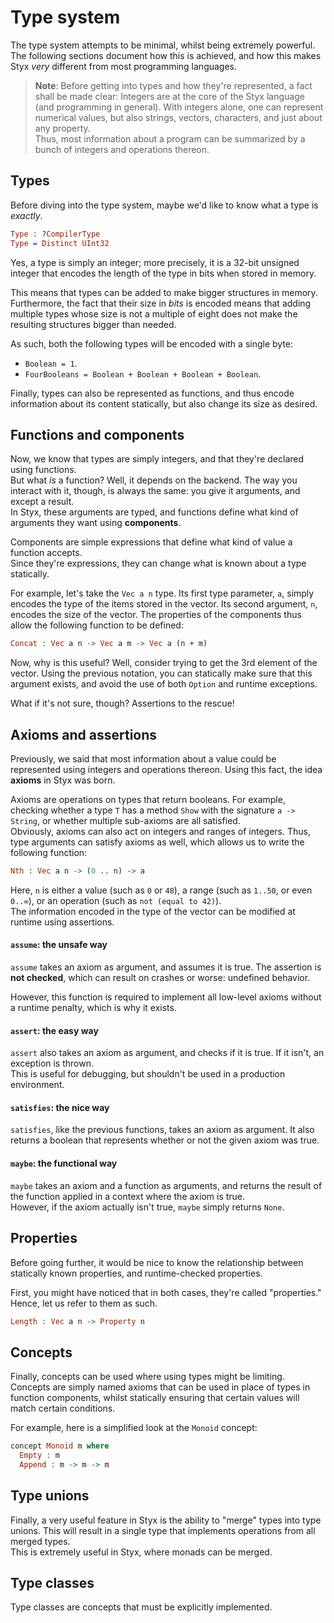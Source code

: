 Type system
===========

The type system attempts to be minimal, whilst being extremely powerful. The following sections document how this is achieved, and how this makes Styx *very* different from most programming languages.

> **Note**:
> Before getting into types and how they're represented, a fact shall be made clear:
> Integers are at the core of the Styx language (and programming in general).
> With integers alone, one can represent numerical values, but also strings, vectors,
> characters, and just about any property.  
> Thus, most information about a program can be summarized by a bunch
> of integers and operations thereon.

## Types
Before diving into the type system, maybe we'd like to know what a type is *exactly*.

```idris
Type : ?CompilerType
Type = Distinct UInt32
```

Yes, a type is simply an integer; more precisely, it is a 32-bit unsigned integer that encodes
the length of the type in bits when stored in memory.

This means that types can be added to make bigger structures in memory.  
Furthermore, the fact that their size in *bits* is encoded means that adding multiple types
whose size is not a multiple of eight does not make the resulting structures bigger than needed.

As such, both the following types will be encoded with a single byte:
- `Boolean = 1`.
- `FourBooleans = Boolean + Boolean + Boolean + Boolean`.

Finally, types can also be represented as functions, and thus encode information about its
content statically, but also change its size as desired.

## Functions and components
Now, we know that types are simply integers, and that they're declared using functions.  
But what *is* a function? Well, it depends on the backend. The way you interact with it,
though, is always the same: you give it arguments, and except a result.  
In Styx, these arguments are typed, and functions define what kind of arguments they want
using **components**.

Components are simple expressions that define what kind of value a function accepts.  
Since they're expressions, they can change what is known about a type statically.

For example, let's take the `Vec a n` type. Its first type parameter, `a`, simply encodes the
type of the items stored in the vector. Its second argument, `n`, encodes the size of the
vector. The properties of the components thus allow the following function to be defined:

```idris
Concat : Vec a n -> Vec a m -> Vec a (n + m)
```

Now, why is this useful? Well, consider trying to get the 3rd element of the vector. Using
the previous notation, you can statically make sure that this argument exists, and avoid
the use of both `Option` and runtime exceptions.

What if it's not sure, though? Assertions to the rescue!

## Axioms and assertions
Previously, we said that most information about a value could be represented using
integers and operations thereon. Using this fact, the idea **axioms** in Styx was born.

Axioms are operations on types that return booleans. For example, checking whether
a type `T` has a method `Show` with the signature `a -> String`, or whether multiple
sub-axioms are all satisfied.  
Obviously, axioms can also act on integers and ranges of integers. Thus, type arguments
can satisfy axioms as well, which allows us to write the following function:

```idris
Nth : Vec a n -> (0 .. n) -> a
```

Here, `n` is either a value (such as `0` or `48`), a range (such as `1..50`, or even `0..∞`),
or an operation (such as `not (equal to 42)`).  
The information encoded in the type of the vector can be modified at runtime using
assertions.

#### `assume`: the unsafe way
`assume` takes an axiom as argument, and assumes it is true. The assertion is **not
checked**, which can result on crashes or worse: undefined behavior.

However, this function is required to implement all low-level axioms without a runtime
penalty, which is why it exists.

#### `assert`: the easy way
`assert` also takes an axiom as argument, and checks if it is true. If it isn't, an exception
is thrown.  
This is useful for debugging, but shouldn't be used in a production environment.

#### `satisfies`: the nice way
`satisfies`, like the previous functions, takes an axiom as argument. It also returns a
boolean that represents whether or not the given axiom was true.

#### `maybe`: the functional way
`maybe` takes an axiom and a function as arguments, and returns the result of the
function applied in a context where the axiom is true.  
However, if the axiom actually isn't true, `maybe` simply returns `None`.

## Properties
Before going further, it would be nice to know the relationship between statically
known properties, and runtime-checked properties.

First, you might have noticed that in both cases, they're called "properties." Hence,
let us refer to them as such.

```idris
Length : Vec a n -> Property n
```

## Concepts
Finally, concepts can be used where using types might be limiting.  
Concepts are simply named axioms that can be used in place of types in function
components, whilst statically ensuring that certain values will match certain
conditions.

For example, here is a simplified look at the `Monoid` concept:
```idris
concept Monoid m where
  Empty : m
  Append : m -> m -> m
```

## Type unions
Finally, a very useful feature in Styx is the ability to "merge" types into type unions. This will
result in a single type that implements operations from all merged types.  
This is extremely useful in Styx, where monads can be merged.

## Type classes
Type classes are concepts that must be explicitly implemented.